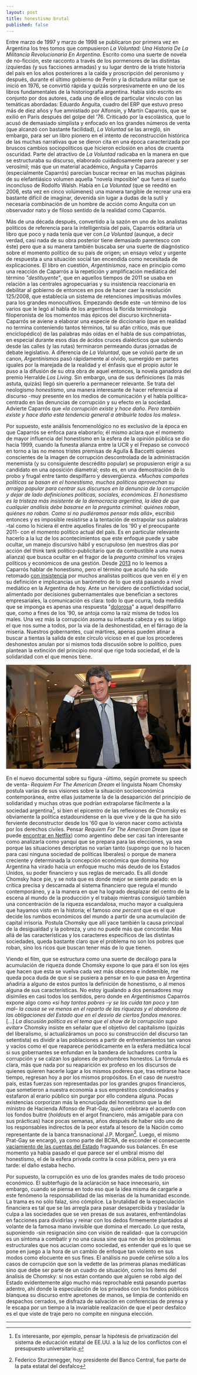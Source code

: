 ```yaml
---
layout: post
title: honestismo brutal
published: false
---
```


Entre marzo de 1997 y marzo de 1998 se publicaron por primera vez en Argentina los tres tomos que compusieron *La Voluntad: Una Historia De La Militancia Revolucionaria En Argentina*. Escrito como una suerte de novela de no-ficción, este racconto a través de los pormenores de las distintas izquierdas (y sus facciones armadas) y su lugar dentro de la triste historia del país en los años posteriores a la caída y proscripción del peronismo y después, durante el último gobierno de Perón y la dictadura militar que se inició en 1976, se convirtió rápida y quizás sorpresivamente en uno de los libros fundamentales de la historiografía argentina. Había sido escrito en conjunto por dos autores, cada uno de ellos de particular vínculo con las temáticas abordadas: Eduardo Anguita, cuadro del ERP que estuvo preso más de diez años y fue amnistiado por Alfonsín, y Martín Caparrós, que se exilió en París después del golpe del '76. Criticado por la escolástica, que lo acusó de demasiado simplista y enfocado en los grandes números de venta (que alcanzó con bastante facilidad), *La Voluntad* se las arregló, sin embargo, para ser un libro pionero en el intento de reconstrucción histórica de las muchas narrativas que se dieron cita en una época caracterizada por bruscos cambios sociopolíticos que hicieron eclosión en años de cruenta oscuridad. Parte del atractivo de *La Voluntad* radicaba en la manera en que se estructuraba su discurso, elaborado cuidadosamente para parecer y ser verosímil; más que un material académico, Anguita y Caparrós (especialmente Caparrós) parecían buscar recrear en las muchas páginas de su elefantiásico volumen aquella "novela imposible" que fuera el sueño inconcluso de Rodolfo Walsh. Había en *La Voluntad* (que se reeditó en 2006, esta vez en cinco volúmenes) una manera tangible de recrear una era bastante difícil de imaginar, devenida sin lugar a dudas de la sutil y necesaria combinación de un hombre de acción como Anguita con un observador nato y de filoso sentido de la realidad como Caparrós.

Más de una década después, convertido a la sazón en uno de los analistas políticos de referencia para la intelligentsia del país, Caparrós editaría un libro que poco y nada tenía que ver con *La Voluntad* (aunque, a decir verdad, casi nada de su obra posterior tiene demasiado parentesco con éste) pero que a su manera también buscaba ser una suerte de diagnóstico sobre el momento político de su país de origen; un ensayo veloz y urgente de respuesta a una situación social tan encendida como necesitada de explicaciones. El libro en cuestión, *Argentinismos*, nace en principio como una reacción de Caparrós a la repetición y amplificación mediática del término *"destituyente"*, que en aquellos tiempos de 2011 se usaba en relación a las centrales agropecuarias y su insistencia reaccionaria en debilitar al gobierno de entonces en pos de hacer caer la resolución 125/2008, que establecía un sistema de retenciones impositivas móviles para los grandes monocultivos. Empezando desde este -un término de los varios que le legó al habla de los argentinos la florida terminología filoperonista de los momentos más épicos del discurso kirchnerista- Caparrós se aviene a elaborar una especie de diccionario (que en realidad no termina conteniendo tantos términos, tal su afán crítico, más que enciclopédico) de las palabras más oídas en el habla de sus compatriotas, en especial durante esos días de ácidos cruces dialécticos que subiendo desde las calles (y las rutas) terminaron permeando duras jornadas de debate legislativo. A diferencia de *La Voluntad*, que se volvió parte de un canon, *Argentinismos* pasó rápidamente al olvido, sumergido en partes iguales por la marejada de la realidad y el énfasis que el propio autor le puso a la difusión de su otra obra de aquel entonces, la novela ganadora del premio Herralde *Los Living*. Sin embargo, una de sus definiciones (la más astuta, quizás) llegó sin quererlo a permanecer relevante. Se trata del neologismo *honestismo*, una manera interesante de hacer referencia al discurso -muy presente en los medios de comunicación y el habla política- centrado en las denuncias de corrupción y su efecto en la sociedad. Advierte Caparrós que *«la corrupción existe y hace daño. Pero también existe y hace daño esta tendencia general a atribuirle todos los males»*.

Por supuesto, este análisis fenomenológico no es exclusivo de la época en que Caparrós se enfoca para elaborarlo; él mismo aclara que el momento de mayor influencia del honestismo en la esfera de la opinión pública se dio hacia 1999, cuando la funesta alianza entre la UCR y el Frepaso se convocó en torno a las no menos tristes premisas de Agulla & Baccetti quienes conscientes de la imagen de corrupción descontrolada de la administración menemista (y su consiguiente descrédito popular) se propusieron erigir a su candidato en una oposición diametral; esto es, en una demostración de lo probo y frugal entre tanto despilfarro y desvergüenza. *«Muchas campañas políticas se basan en el honestismo, muchos políticos aprovechan su arraigo popular para centrar sus discursos en la denuncia de la corrupción y dejar de lado definiciones políticas, sociales, económicas. El honestismo es la tristeza más insistente de la democracia argentina, la idea de que cualquier análisis debe basarse en la pregunta criminal: quiénes roban, quiénes no roban. Como si no pudiéramos pensar más allá»*, escribió entonces y es imposible resistirse a la tentación de extrapolar sus palabras -tal como lo hiciera él entre aquellos finales de los '90 y el preocupante 2011- con el momento político actual del país. Es en particular relevante hacerlo a la luz de los acontecimientos que este enfoque puede y sabe ocultar, un manejo discursivo hábil y escrupuloso (en nuestros días por acción del think tank político-publicitario que da combustible a una nueva alianza) que busca ocultar en el fragor de la *pregunta criminal* los virajes políticos y económicos de una gestión. Desde [2013](http://blogs.elpais.com/pamplinas/2013/04/honestismo.html) no lo leemos a Caparrós hablar de honestismo, pero el término que acuñó ha sido retomado [con insistencia](http://pagina12.com.ar/diario/suplementos/cash/47-8538-2015-05-31.html) por muchos analistas políticos que ven en él y en su definición e implicancias un barómetro de lo que está pasando a nivel mediático en la Argentina de hoy. Ante un hervidero de conflictividad social, alimentado por decisiones gubernamentales que benefician a sectores empresariales, la comunicación es clara: todo lo que ocurra, toda medida que se imponga es apenas una respuesta "[dolorosa](http://clarin.com/politica/Macri-duelen-muchas-medidas-tomar_0_1571843002.html)" a aquel despilfarro que, como a fines de los '90, se antoja como la raíz misma de todos los males. Una vez más la corrupción asoma su infausta cabeza y es su látigo el que nos sume a todos, por la vía de la deshonestidad, en el fárrago de la miseria. Nuestros gobernantes, cual mártires, apenas pueden atinar a buscar a tientas la salida de este círculo vicioso en el que los procederes deshonestos anulan por sí mismos toda discusión sobre lo político, pues plantean la extinción del principio moral que rige toda sociedad, el de la solidaridad con el que menos tiene.

![alt text](https://raw.githubusercontent.com/irigoin/irigoin.github.io/master/images/pratgarca.jpg "Opum furiata cupido")

En el nuevo documental sobre su figura -último, según promete su speech de venta- *Requiem For The American Dream* el linguista Noam Chomsky postula varias de sus visiones sobre la situación socioeconómica contemporánea, entre ellas justamente la de la desaparición del principio de solidaridad y muchas otras que podrían extrapolarse fácilmente a la sociedad argentina[^fn-n1], si bien el epicentro de las reflexiones de Chomsky es obviamente la política estadounidense en la que vive y de la que ha sido ferviente deconstructor desde los '60 que lo vieron nacer como activista por los derechos civiles. Pensar *Requiem For The American Dream* (que se puede [encontrar en Netflix](http://www.netflix.com/watch/80083790)) como argentino debe ser casi tan interesante como analizarla como yanqui que se prepara para las elecciones, ya sea porque las situaciones descriptas no varían tanto (supongo que no lo hacen para casi ninguna sociedad de políticas liberales) o porque de manera creciente y determinada la concepción económica que domina hoy Argentina ha virado hacia un enfoque mucho más deudo de los Estados Unidos, su poder financiero y sus reglas de mercado. Es allí donde Chomsky hace pie, y se nota que es donde mejor se siente parado: en la crítica precisa y descarnada al sistema financiero que regula el mundo contemporáneo, y a la manera en que ha logrado desplazar del centro de la escena al mundo de la producción y el trabajo mientras consiguió también una concentración de la riqueza escandalosa, mucho mayor a cualquiera que hayamos visto en la historia; el famoso *one percent* que es el que decide los rumbos económicos del mundo a partir de una acumulación de capital irrisoria. Postula Chomsky que allí yace también la causa principal de la desigualdad y la pobreza, y uno no puede más que concordar. Más allá de las características y los caracteres específicos de las distintas sociedades, queda bastante claro que el problema no son los pobres que roban, sino los ricos que buscan tener más de lo que tienen.

Viendo el film, que se estructura como una suerte de decálogo para la acumulación de riqueza donde Chomsky expone lo que para él son los ejes que hacen que esta se vuelva cada vez más obscena e indetenible, me queda poca duda de que si se pusiera a pensar en lo que pasa en Argentina añadiría a alguno de estos puntos la definición de honestismo, o al menos alguna de sus características. No estoy igualando a dos pensadores muy disímiles en casi todos los sentidos, pero donde en *Argentinismos* Caparrós expone algo como *«si hay tantos pobres –y se los cuida tan poco y tan mal– la causa se ve menos en el reparto de las riquezas y el abandono de las obligaciones del Estado que en el desvío de ciertos fondos menores.* [...] *La discusión política es el tema que el show de la corrupción supo evitar»* Chomsky insiste en señalar que el objetivo del capitalismo (quizás del liberalismo, si actualizáramos un poco su construcción del discurso tan setentista) es dividir a las poblaciones a partir de enfrentamientos tan vanos y vacíos como el que reaparece periódicamente en la esfera mediática local si sus gobernantes se enfundan en la bandera de luchadores contra la corrupción y se calzan los galones de prohombres honestos. La fórmula es clara, más que nada por su reaparición ex profeso en los discursos de quienes quieren hacerle lugar a los mismos poderes que, tras retirarse hace tiempo, regresan hoy a por los mismos propósitos. En el caso de nuestro país, estas fuerzas son representadas por los grandes grupos financieros, que sometieron a nuestra economía a sus empréstitos condicionados y estafaron al erario público sin purgar por ello condena alguna. Pocas existencias corporizan más la encrucijada del honestismo que la del ministro de Hacienda Alfonso de Prat-Gay, quien celebrara el acuerdo con los fondos buitre (*holdouts* en el argot financiero, más amigable para con sus prácticas) hace pocas semanas, años después de haber sido uno de los responsables indirectos de la peor estafa al tesoro de la Nación como representante de la banca transnacional J.P. Morgan[^fn-n2]. Luego, el mismo Prat-Gay se encargó, ya como parte del BCRA, de esconder el consecuente [vaciamiento de las cuentas del Estado](http://stripteasedelpoder.com/2015/11/prat-gay-el-gran-encubridor-del-vaciamiento-de-los-bancos-del-2001/) fraguando sus balances. En ese momento ya había pasado el que parece ser el umbral mismo del honestismo, el de la esfera privada contra la cosa pública, pero ya era tarde: el daño estaba hecho.

Por supuesto, la corrupción es uno de los grandes males de todo proceso económico. El subterfugio de la aclaración se hace innecesario, sin embargo, cuando se piensa en todo eso que la idea misma de cargarle a este fenómeno la responsabilidad de las miserias de la humanidad esconde. La trama es no sólo falaz, sino cómplice. La brutalidad de la especulación financiera es tal que se las arregla para pasar desapercibida y trasladar la culpa a las sociedades que se ven presas de sus avatares, enfrentándolas en facciones para dividirlas y reinar con los dedos firmemente plantados al volante de la famosa mano invisible que domina el mercado. Lo que resta, suponiendo -sin resignación sino con visión de realidad- que la corrupción es un síntoma a combatir y no una causa sine qua non de los problemas estructurales que nos acucian como sociedad, es entender qué es lo que se pone en juego a la hora de un cambio de enfoque tan violento en sus modos como elocuente en sus fines. El análisis no puede ceñirse sólo a los casos de corrupción que son la vedette de las primeras planas mediáticas sino que debe ser parte de un cuadro de situación, como los ítems del ánalisis de Chomsky: si nos están contando que alguien se robó algo del Estado evidentemente algo mucho más reprochable está pasando puertas adentro, ahí donde la especulación de los privados con los fondos públicos blanquea su discurso entre apretones de manos, se limpia de contenido en despachos cerrados, se disfraza de salvación en conferencias de prensa y le escapa por un tiempo a la invariable realización de que el peor desfalco es el que viste de traje pero no compite en ninguna elección.

---
[^fn-n1]: Es interesante, por ejemplo, pensar la hipótesis de privatización del sistema de educación estatal de EE.UU. a la luz de los conflictos con el presupuesto universitario.
[^fn-n2]: Federico Sturzenegger, hoy presidente del Banco Central, fue parte de la pata estatal del desfalco